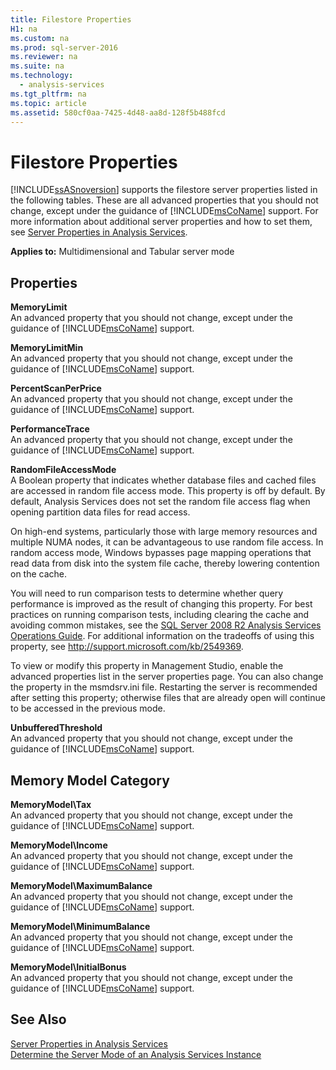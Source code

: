 ```yaml
---
title: Filestore Properties
H1: na
ms.custom: na
ms.prod: sql-server-2016
ms.reviewer: na
ms.suite: na
ms.technology: 
  - analysis-services
ms.tgt_pltfrm: na
ms.topic: article
ms.assetid: 580cf0aa-7425-4d48-aa8d-128f5b488fcd
---
```

# Filestore Properties
  [!INCLUDE[ssASnoversion](../../Token/Other/ssASnoversion_md.md)] supports the filestore server properties listed in the following tables. These are all advanced properties that you should not change, except under the guidance of [!INCLUDE[msCoName](../../Token/Other/msCoName_md.md)] support. For more information about additional server properties and how to set them, see [Server Properties in Analysis Services](../../Topics/TopicNameNotContainA/Server-Properties-in-Analysis-Services.md).  
  
 **Applies to:** Multidimensional and Tabular server mode  
  
## Properties  
 **MemoryLimit**  
 An advanced property that you should not change, except under the guidance of [!INCLUDE[msCoName](../../Token/Other/msCoName_md.md)] support.  
  
 **MemoryLimitMin**  
 An advanced property that you should not change, except under the guidance of [!INCLUDE[msCoName](../../Token/Other/msCoName_md.md)] support.  
  
 **PercentScanPerPrice**  
 An advanced property that you should not change, except under the guidance of [!INCLUDE[msCoName](../../Token/Other/msCoName_md.md)] support.  
  
 **PerformanceTrace**  
 An advanced property that you should not change, except under the guidance of [!INCLUDE[msCoName](../../Token/Other/msCoName_md.md)] support.  
  
 **RandomFileAccessMode**  
 A Boolean property that indicates whether database files and cached files are accessed in random file access mode. This property is off by default. By default, Analysis Services does not set the random file access flag when opening partition data files for read access.  
  
 On high\-end systems, particularly those with large memory resources and multiple NUMA nodes, it can be advantageous to use random file access. In random access mode, Windows bypasses page mapping operations that read data from disk into the system file cache, thereby lowering contention on the cache.  
  
 You will need to run comparison tests to determine whether query performance is improved as the result of changing this property. For best practices on running comparison tests, including clearing the cache and avoiding common mistakes, see the [SQL Server 2008 R2 Analysis Services Operations Guide](http://go.microsoft.com/fwlink/?LinkID=225539). For additional information on the tradeoffs of using this property, see [http:\/\/support.microsoft.com\/kb\/2549369](http://support.microsoft.com/kb/2549369).  
  
 To view or modify this property in Management Studio, enable the advanced properties list in the server properties page. You can also change the property in the msmdsrv.ini file. Restarting the server is recommended after setting this property; otherwise files that are already open will continue to be accessed in the previous mode.  
  
 **UnbufferedThreshold**  
 An advanced property that you should not change, except under the guidance of [!INCLUDE[msCoName](../../Token/Other/msCoName_md.md)] support.  
  
## Memory Model Category  
 **MemoryModel\\Tax**  
 An advanced property that you should not change, except under the guidance of [!INCLUDE[msCoName](../../Token/Other/msCoName_md.md)] support.  
  
 **MemoryModel\\Income**  
 An advanced property that you should not change, except under the guidance of [!INCLUDE[msCoName](../../Token/Other/msCoName_md.md)] support.  
  
 **MemoryModel\\MaximumBalance**  
 An advanced property that you should not change, except under the guidance of [!INCLUDE[msCoName](../../Token/Other/msCoName_md.md)] support.  
  
 **MemoryModel\\MinimumBalance**  
 An advanced property that you should not change, except under the guidance of [!INCLUDE[msCoName](../../Token/Other/msCoName_md.md)] support.  
  
 **MemoryModel\\InitialBonus**  
 An advanced property that you should not change, except under the guidance of [!INCLUDE[msCoName](../../Token/Other/msCoName_md.md)] support.  
  
## See Also  
 [Server Properties in Analysis Services](../../Topics/TopicNameNotContainA/Server-Properties-in-Analysis-Services.md)   
 [Determine the Server Mode of an Analysis Services Instance](../../Topics/TopicNameNotContainA/Determine-the-Server-Mode-of-an-Analysis-Services-Instance.md)  
  
  